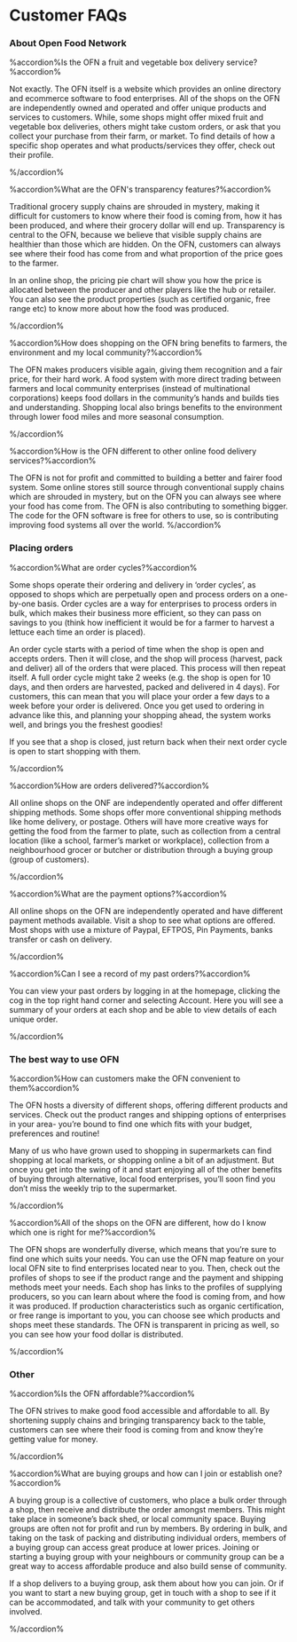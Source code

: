 # Customer FAQs

### About Open Food Network
%accordion%Is the OFN a fruit and vegetable box delivery service?%accordion%

Not exactly. The OFN itself is a website which provides an online directory and ecommerce software to food enterprises. All of the shops on the OFN are independently owned and operated and offer unique products and services to customers. While, some shops might offer mixed fruit and vegetable box deliveries, others might take custom orders, or ask that you collect your purchase from their farm, or market. To find details of how a specific shop operates and what products/services they offer, check out their profile. 

%/accordion%

%accordion%What are the OFN's transparency features?%accordion%

Traditional grocery supply chains are shrouded in mystery, making it difficult for customers to know where their food is coming from, how it has been produced, and where their grocery dollar will end up. Transparency is central to the OFN, because we believe that visible supply chains are healthier than those which are hidden. On the OFN, customers can always see where their food has come from and what proportion of the price goes to the farmer.

In an online shop, the  pricing pie chart will show you how the price is allocated between the producer and other players like the hub or retailer. You can also see the product properties \(such as certified organic, free range etc\) to know more about how the food was produced.

%/accordion%

%accordion%How does shopping on the OFN bring benefits to farmers, the environment and my local community?%accordion%

The OFN makes producers visible again, giving them recognition and a fair price, for their hard work. A food system with more direct trading between farmers and local community enterprises \(instead of multinational corporations\) keeps food dollars in the community’s hands and builds ties and understanding. Shopping local also brings benefits to the environment through lower food miles and more seasonal consumption.

%/accordion%

%accordion%How is the OFN different to other online food delivery services?%accordion%

The OFN is not for profit and committed to building a better and fairer food system. Some online stores still source through conventional supply chains which are shrouded in mystery, but on the OFN you can always see where your food has come from.  The OFN is also contributing to something bigger. The code for the OFN software is free for others to use, so is contributing improving food systems all over the world. %/accordion%
### Placing orders

%accordion%What are order cycles?%accordion%

Some shops operate their ordering and delivery in ‘order cycles’, as opposed to shops which are perpetually open and process orders on a one-by-one basis. Order cycles are a way for enterprises to process orders in bulk, which makes their business more efficient, so they can pass on savings to you \(think how inefficient it would be for a farmer to harvest a lettuce each time an order is placed\).

An order cycle starts with a period of time when the shop is open and accepts orders. Then it will close, and the shop will process \(harvest, pack and deliver\) all of the orders that were placed. This process will then repeat itself. A full order cycle might take 2 weeks \(e.g. the shop is open for 10 days, and then orders are harvested, packed and delivered in 4 days\). For customers, this can mean that you will place your order a few days to a week before your order is delivered. Once you get used to ordering in advance like this, and planning your shopping ahead, the system works well, and brings you the freshest goodies!

If you see that a shop is closed, just return back when their next order cycle is open to start shopping with them.

%/accordion%

%accordion%How are orders delivered?%accordion%

All online shops on the ONF are independently operated and offer different shipping methods. Some shops offer more conventional shipping methods like home delivery, or postage. Others will have more creative ways for getting the food from the farmer to plate, such as collection from a central location \(like a school, farmer’s market or workplace\), collection from a neighbourhood grocer or butcher or distribution through a buying group \(group of customers\).

%/accordion%

%accordion%What are the payment options?%accordion%

All online shops on the OFN are independently operated and have different payment methods available. Visit a shop to see what options are offered. Most shops with use a mixture of Paypal, EFTPOS, Pin Payments, banks transfer or cash on delivery.

%/accordion%

%accordion%Can I see a record of my past orders?%accordion%

You can view your past orders by logging in at the homepage, clicking the cog in the top right hand corner and selecting Account. Here you will see a summary of your orders at each shop and be able to view details of each unique order.

%/accordion%
### The best way to use OFN

%accordion%How can customers make the OFN convenient to them%accordion%

The OFN hosts a diversity of different shops, offering different products and services. Check out the product ranges and shipping options of enterprises in your area- you’re bound to find one which fits with your budget, preferences and routine!

Many of us who have grown used to shopping in supermarkets can find shopping at local markets, or shopping online a bit of an adjustment. But once you get into the swing of it and start enjoying all of the other benefits of buying through alternative, local food enterprises, you’ll soon find you don’t miss the weekly trip to the supermarket.

%/accordion%

%accordion%All of the shops on the OFN are different, how do I know which one is right for me?%accordion%

The OFN shops are wonderfully diverse, which means that you’re sure to find one which suits your needs. You can use the OFN map feature on your local OFN site to find enterprises located near to you. Then, check out the profiles of shops to see if the product range and the payment and shipping methods meet your needs. Each shop has links to the profiles of supplying producers, so you can learn about where the food is coming from, and how it was produced. If production characteristics such as organic certification, or free range is important to you, you can choose see which products and shops meet these standards. The OFN is transparent in pricing as well, so you can see how your food dollar is distributed.

%/accordion%
### Other

%accordion%Is the OFN affordable?%accordion%

The OFN strives to make good food accessible and affordable to all. By shortening supply chains and bringing transparency back to the table, customers can see where their food is coming from and know they’re getting value for money.

%/accordion%

%accordion%What are buying groups and how can I join or establish one?%accordion%

A buying group is a collective of customers, who place a bulk order through a shop, then receive and distribute the order amongst members. This might take place in someone’s back shed, or local community space. Buying groups are often not for profit and run by members. By ordering in bulk, and taking on the task of packing and distributing individual orders, members of a buying group can access great produce at lower prices. Joining or starting a buying group with your neighbours or community group can be a great way to access affordable produce and also build  sense of community.

If a shop delivers to a buying group, ask them about how you can join. Or if you want to start a new buying group, get in touch with a shop to see if it can be accommodated, and talk with your community to get others involved.

%/accordion%

